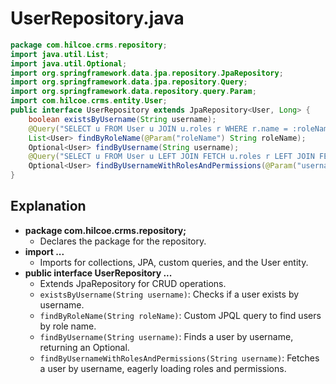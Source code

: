 # UserRepository.java

```java
package com.hilcoe.crms.repository;
import java.util.List;
import java.util.Optional;
import org.springframework.data.jpa.repository.JpaRepository;
import org.springframework.data.jpa.repository.Query;
import org.springframework.data.repository.query.Param;
import com.hilcoe.crms.entity.User;
public interface UserRepository extends JpaRepository<User, Long> {
    boolean existsByUsername(String username);
    @Query("SELECT u FROM User u JOIN u.roles r WHERE r.name = :roleName")
    List<User> findByRoleName(@Param("roleName") String roleName);
    Optional<User> findByUsername(String username);
    @Query("SELECT u FROM User u LEFT JOIN FETCH u.roles r LEFT JOIN FETCH r.permissions WHERE u.username = :username")
    Optional<User> findByUsernameWithRolesAndPermissions(@Param("username") String username);
}
```

## Explanation

- **package com.hilcoe.crms.repository;**
  - Declares the package for the repository.
- **import ...**
  - Imports for collections, JPA, custom queries, and the User entity.
- **public interface UserRepository ...**
  - Extends JpaRepository for CRUD operations.
  - `existsByUsername(String username)`: Checks if a user exists by username.
  - `findByRoleName(String roleName)`: Custom JPQL query to find users by role name.
  - `findByUsername(String username)`: Finds a user by username, returning an Optional.
  - `findByUsernameWithRolesAndPermissions(String username)`: Fetches a user by username, eagerly loading roles and permissions.
